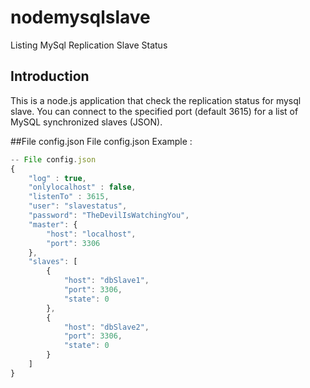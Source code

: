 # nodemysqlslave
Listing MySql Replication Slave Status 

## Introduction

This is a node.js application that check the replication status for mysql slave.
You can connect to the specified port (default 3615) for a list of MySQL synchronized slaves (JSON).

##File config.json
File config.json
Example : 
```js
-- File config.json
{
    "log" : true,
    "onlylocalhost" : false,
    "listenTo" : 3615,
    "user": "slavestatus",
    "password": "TheDevilIsWatchingYou",
    "master": {
        "host": "localhost",
        "port": 3306
    },
    "slaves": [
        {
            "host": "dbSlave1",
            "port": 3306,
            "state": 0
        },
        {
            "host": "dbSlave2",
            "port": 3306,
            "state": 0
        }
    ]
}
```
